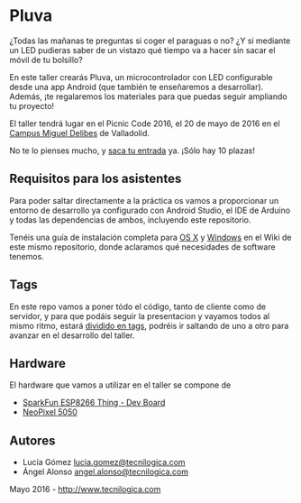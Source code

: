 # Pluva

¿Todas las mañanas te preguntas si coger el paraguas o no? ¿Y si mediante un LED pudieras saber de un vistazo qué tiempo va a hacer sin sacar el móvil de tu bolsillo?

En este taller crearás Pluva, un microcontrolador con LED configurable desde una app Android (que también te enseñaremos a desarrollar). Además, ¡te regalaremos los materiales para que puedas seguir ampliando tu proyecto!

El taller tendrá lugar en el Picnic Code 2016, el 20 de mayo de 2016 en el [Campus Miguel Delibes](https://goo.gl/maps/3Ubpm5psJDm) de Valladolid.

No te lo pienses mucho, y [saca tu entrada](https://www.picniccode.es/) ya. ¡Sólo hay 10 plazas!

## Requisitos para los asistentes

Para poder saltar directamente a la práctica os vamos a proporcionar un entorno de desarrollo ya configurado con Android Studio, el IDE de Arduino y todas las dependencias de ambos, incluyendo este repositorio. 

Tenéis una guía de instalación completa para [OS X](https://github.com/tecnilogica/pluva/wiki/Software-para-OS-X) y [Windows](https://github.com/tecnilogica/pluva/wiki/Software-para-Windows) en el Wiki de este mismo repositorio, donde aclaramos qué necesidades de software tenemos.

## Tags

En este repo vamos a poner tódo el código, tanto de cliente como de servidor, y para que podáis seguir la presentacion y vayamos todos al mismo ritmo, estará [dividido en tags](https://github.com/tecnilogica/pluva/tags), podréis ir saltando de uno a otro para avanzar en el desarrollo del taller.

## Hardware

El hardware que vamos a utilizar en el taller se compone de

* [SparkFun ESP8266 Thing - Dev Board](https://www.sparkfun.com/products/13711) 
* [NeoPixel 5050](https://www.adafruit.com/category/168)

## Autores

* Lucía Gómez lucia.gomez@tecnilogica.com
* Ángel Alonso angel.alonso@tecnilogica.com

Mayo 2016 - http://www.tecnilogica.com
